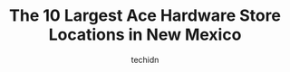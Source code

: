 ---
layout: ampstory
image: https://i0.wp.com/www.depkes.org/wp-content/uploads/2023/06/ace-hardware-0-in-new-mexico-1685968713.jpeg?resize=640,853
author: techidn
featured: false
description: Discover the impressive array of Ace Hardware options in New Mexico, where you can find 10 of the largest Ace Hardware establishments in the area. From renowned classics to hidden gems, New 
title: The 10 Largest Ace Hardware Store Locations in New Mexico
cover:
   title: The 10 Largest Ace Hardware Store Locations in New Mexico
   subtitle: Rickpate
   background: https://www.depkes.org/wp-content/uploads/2023/06/ace-hardware-0-in-new-mexico-1685968713.jpeg

pages: 
 - layout: thirds
   top: <h1>#1 Pioneer Ace Hardware</h1>
   bottom: "<p>The store was packed! Lots of knowledge here. Although I didnt find the tap I wanted or a bolt in the size of 3/4 and 12 turns per inch, I saw lots of other items I coul</p>"
   background: https://www.depkes.org/wp-content/uploads/2023/06/ace-hardware-1-in-new-mexico-1685968713.jpeg
   backgroundblur: true
 - layout: thirds
   top: <h1>#2 Ace Hardware</h1>
   bottom: "<p>Petroglyph Plaza, 8201 Golf Course Rd NW Suite E, Albuquerque, NM 87120, United States</p>"
   background: https://www.depkes.org/wp-content/uploads/2023/06/ace-hardware-2-in-new-mexico-1685968713.jpeg
   cta:
      link: https://www.depkes.org/blog/the-10-largest-ace-hardware-store-locations-in-new-mexico/
      text: The 10 Largest Ace Hardware Store Locations in New Mexico
 - layout: thirds
   top: <h1>#3 Ace Hardware</h1>
   bottom: "<p>3025 US-180 E, Silver City, NM 88061, United States</p>"
   background: https://www.depkes.org/wp-content/uploads/2023/06/ace-hardware-3-in-new-mexico-1685968714.jpeg
   cta:
      link: https://www.depkes.org/blog/the-10-largest-ace-hardware-store-locations-in-new-mexico/
      text: The 10 Largest Ace Hardware Store Locations in New Mexico
 - layout: thirds
   top: <h1>#4 Johnstons Ace Hardware</h1>
   bottom: "<p>1002 W Picacho Ave, Las Cruces, NM 88005, United States</p>"
   background: https://images.unsplash.com/photo-1599422314077-f4dfdaa4cd09?ixlib=rb-4.0.3&ixid=MnwxMjA3fDB8MHxwaG90by1wYWdlfHx8fGVufDB8fHx8&auto=format&fit=crop&w=640&h=853&q=80
   cta:
      link: https://www.depkes.org/blog/the-10-largest-ace-hardware-store-locations-in-new-mexico/
      text: The 10 Largest Ace Hardware Store Locations in New Mexico
 - layout: thirds
   top: <h1>#5 Gallup Lumber & Ace Hardware</h1>
   bottom: "<p>1724 S 2nd St, Gallup, NM 87301, United States</p>"
   background: https://plus.unsplash.com/premium_photo-1664640458616-3c74f8cb4589?ixlib=rb-4.0.3&ixid=MnwxMjA3fDB8MHxwaG90by1wYWdlfHx8fGVufDB8fHx8&auto=format&fit=crop&w=640&h=853&q=80
   cta:
      link: https://www.depkes.org/blog/the-10-largest-ace-hardware-store-locations-in-new-mexico/
      text: The 10 Largest Ace Hardware Store Locations in New Mexico
 - layout: thirds
   top: <h1>#6 Woodlands Ace Hardware</h1>
   bottom: "<p>522 E Reinken Ave, Belen, NM 87002, United States</p>"
   background: https://images.unsplash.com/photo-1561679660-d00ee1e0dc8e?ixlib=rb-4.0.3&ixid=MnwxMjA3fDB8MHxwaG90by1wYWdlfHx8fGVufDB8fHx8&auto=format&fit=crop&w=640&h=853&q=80
   cta:
      link: https://www.depkes.org/blog/the-10-largest-ace-hardware-store-locations-in-new-mexico/
      text: The 10 Largest Ace Hardware Store Locations in New Mexico
 - layout: thirds
   top: <h1>#7 Ace Hardware of Santa Fe</h1>
   bottom: "<p>2006 Cerrillos Rd #1, Santa Fe, NM 87505, United States</p>"
   background: https://images.unsplash.com/photo-1524169358666-79f22534bc6e?ixlib=rb-4.0.3&ixid=MnwxMjA3fDB8MHxwaG90by1wYWdlfHx8fGVufDB8fHx8&auto=format&fit=crop&w=640&h=853&q=80
   cta:
      link: https://www.depkes.org/blog/the-10-largest-ace-hardware-store-locations-in-new-mexico/
      text: The 10 Largest Ace Hardware Store Locations in New Mexico
 - layout: thirds
   middle: Continue reading...
   background: https://images.unsplash.com/photo-1546497974-b213c9efb599?ixlib=rb-4.0.3&ixid=MnwxMjA3fDB8MHxwaG90by1wYWdlfHx8fGVufDB8fHx8&auto=format&fit=crop&w=640&h=853&q=80
   cta:
      link: https://www.depkes.org/blog/the-10-largest-ace-hardware-store-locations-in-new-mexico/
      text: The 10 Largest Ace Hardware Store Locations in New Mexico
      
---